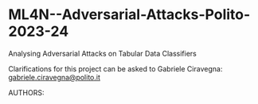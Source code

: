 # ML4N--Adversarial-Attacks-Polito-2023-24
Analysing Adversarial Attacks on Tabular Data Classifiers

Clarifications for this project can be asked to Gabriele Ciravegna: gabriele.ciravegna@polito.it

AUTHORS:

